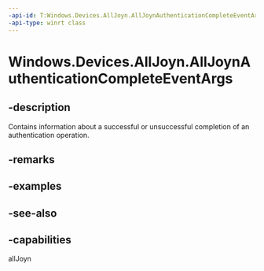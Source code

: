 ----api-id: T:Windows.Devices.AllJoyn.AllJoynAuthenticationCompleteEventArgs
-api-type: winrt class
---<!-- Class syntax.public class AllJoynAuthenticationCompleteEventArgs : Windows.Devices.AllJoyn.IAllJoynAuthenticationCompleteEventArgs--># Windows.Devices.AllJoyn.AllJoynAuthenticationCompleteEventArgs## -descriptionContains information about a successful or unsuccessful completion of an authentication operation.## -remarks## -examples## -see-also## -capabilitiesallJoyn